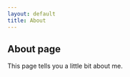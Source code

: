 ```yaml
---
layout: default
title: About
---
```

## About page

This page tells you a little bit about me.